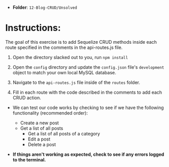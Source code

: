 - **Folder**: `12-Blog-CRUD/Unsolved`

# Instructions:

The goal of this exercise is to add Sequelize CRUD methods inside each route specified in the comments in the api-routes.js file.

1. Open the directory slacked out to you, run `npm install`

2. Open the `config` directory and update the `config.json` file's `development` object to match your own local MySQL database.

3. Navigate to the `api-routes.js` file inside of the `routes` folder.

4. Fill in each route with the code described in the comments to add each CRUD action.

- We can test our code works by checking to see if we have the following functionality (recommended order):

  - Create a new post
  - Get a list of all posts
    - Get a list of all posts of a category
    - Edit a post
    - Delete a post

- **If things aren't working as expected, check to see if any errors logged to the terminal.**
